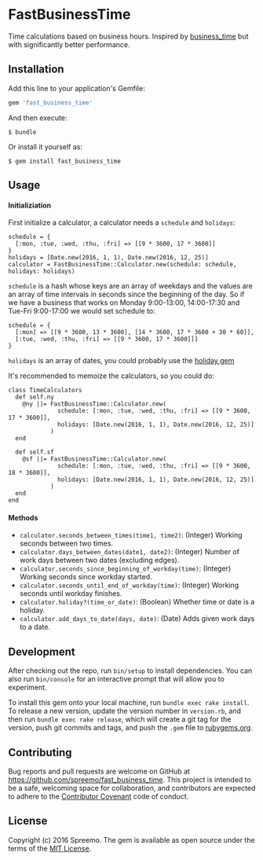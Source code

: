 # FastBusinessTime

Time calculations based on business hours. Inspired by [business_time](https://github.com/bokmann/business_time) but with significantly better performance.

## Installation

Add this line to your application's Gemfile:

```ruby
gem 'fast_business_time'
```

And then execute:

    $ bundle

Or install it yourself as:

    $ gem install fast_business_time

## Usage

#### Initializiation

First initialize a calculator, a calculator needs a `schedule` and `holidays`:

```
schedule = {
  [:mon, :tue, :wed, :thu, :fri] => [[9 * 3600, 17 * 3600]]
}
holidays = [Date.new(2016, 1, 1), Date.new(2016, 12, 25)]
calculator = FastBusinessTime::Calculator.new(schedule: schedule, holidays: holidays)

```

`schedule` is a hash whose keys are an array of weekdays and the values are an array of time intervals in seconds since the beginning of the day. So if we have a business that works on Monday 9:00-13:00, 14:00-17:30 and Tue-Fri 9:00-17:00 we would set schedule to:

````
schedule = {
  [:mon] => [[9 * 3600, 13 * 3600], [14 * 3600, 17 * 3600 + 30 * 60]],
  [:tue, :wed, :thu, :fri] => [[9 * 3600, 17 * 3600]]]
}
````

`holidays` is an array of dates, you could probably use the [holiday gem](https://github.com/holidays/holidays)

It's recommended to memoize the calculators, so you could do:

````
class TimeCalculators
  def self.ny
	@ny ||= FastBusinessTime::Calculator.new(
	          schedule: [:mon, :tue, :wed, :thu, :fri] => [[9 * 3600, 17 * 3600]],
	          holidays: [Date.new(2016, 1, 1), Date.new(2016, 12, 25)]
	        )
  end

  def self.sf
  	@sf ||= FastBusinessTime::Calculator.new(
	          schedule: [:mon, :tue, :wed, :thu, :fri] => [[9 * 3600, 18 * 3600]],
	          holidays: [Date.new(2016, 1, 1), Date.new(2016, 12, 25)]
	        )
  end
end
````

#### Methods

* `calculator.seconds_between_times(time1, time2)`: (Integer) Working seconds between two times.
* `calculator.days_between_dates(date1, date2)`: (Integer) Number of work days between two dates (excluding edges).
* `calculator.seconds_since_beginning_of_workday(time)`: (Integer) Working seconds since workday started.
* `calculator.seconds_until_end_of_workday(time)`: (Integer) Working seconds until workday finishes.
* `calculator.holiday?(time_or_date)`: (Boolean) Whether time or date is a holiday.
* `calculator.add_days_to_date(days, date)`: (Date) Adds given work days to a date.


## Development

After checking out the repo, run `bin/setup` to install dependencies. You can also run `bin/console` for an interactive prompt that will allow you to experiment.

To install this gem onto your local machine, run `bundle exec rake install`. To release a new version, update the version number in `version.rb`, and then run `bundle exec rake release`, which will create a git tag for the version, push git commits and tags, and push the `.gem` file to [rubygems.org](https://rubygems.org).

## Contributing

Bug reports and pull requests are welcome on GitHub at https://github.com/spreemo/fast_business_time. This project is intended to be a safe, welcoming space for collaboration, and contributors are expected to adhere to the [Contributor Covenant](http://contributor-covenant.org) code of conduct.


## License

Copyright (c) 2016 Spreemo. The gem is available as open source under the terms of the [MIT License](http://opensource.org/licenses/MIT).
